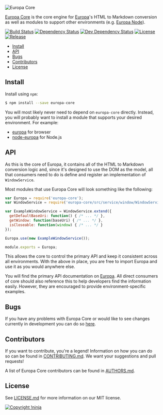 ![Europa Core](https://cdn.rawgit.com/NotNinja/europa-branding/master/assets/banner-europa-core/europa-core-banner-742x200.png)

[Europa Core](https://github.com/NotNinja/europa-core) is the core engine for
[Europa](https://github.com/NotNinja/europa)'s HTML to Markdown conversion as well as modules to support other
environments (e.g. [Europa Node](https://github.com/NotNinja/node-europa)).

[![Build Status](https://img.shields.io/travis/NotNinja/europa-core/develop.svg?style=flat-square)](https://travis-ci.org/NotNinja/europa-core)
[![Dependency Status](https://img.shields.io/david/NotNinja/europa-core.svg?style=flat-square)](https://david-dm.org/NotNinja/europa-core)
[![Dev Dependency Status](https://img.shields.io/david/dev/NotNinja/europa-core.svg?style=flat-square)](https://david-dm.org/NotNinja/europa-core?type=dev)
[![License](https://img.shields.io/npm/l/europa-core.svg?style=flat-square)](https://github.com/NotNinja/europa-core/blob/master/LICENSE.md)
[![Release](https://img.shields.io/npm/v/europa-core.svg?style=flat-square)](https://www.npmjs.com/package/europa-core)

* [Install](#install)
* [API](#api)
* [Bugs](#bugs)
* [Contributors](#contributors)
* [License](#license)

## Install

Install using `npm`:

``` bash
$ npm install --save europa-core
```

You will most likely never need to depend on `europa-core` directly. Instead, you will probably want to install a module
that supports your desired environment. For example:

* [europa](https://github.com/NotNinja/europa) for browser
* [node-europa](https://github.com/NotNinja/node-europa) for Node.js

## API

As this is the core of Europa, it contains all of the HTML to Markdown conversion logic and, since it's designed to use
the DOM as the model, all that consumers need to do is define and register an implementation of `WindowService`.

Most modules that use Europa Core will look something like the following:

``` javascript
var Europa = require('europa-core');
var WindowService = require('europa-core/src/service/window/WindowService');

var ExampleWindowService = WindowService.extend({
  getDefaultBaseUri: function() { /* ... */ },
  getWindow: function(baseUri) { /* ... */ },
  isCloseable: function(window) { /* ... */ }
});

Europa.use(new ExampleWindowService());

module.exports = Europa;
```

This allows the core to control the primary API and keep it consistent across all environments. With the above in place,
you are free to import Europa and use it as you would anywhere else.

You will find the primary API documentation on [Europa](https://github.com/NotNinja/europa). All direct consumers of
core should also reference this to help developers find the information easily. However, they are encouraged to provide
environment-specific examples.

## Bugs

If you have any problems with Europa Core or would like to see changes currently in development you can do so
[here](https://github.com/NotNinja/europa-core/issues).

## Contributors

If you want to contribute, you're a legend! Information on how you can do so can be found in
[CONTRIBUTING.md](https://github.com/NotNinja/europa-core/blob/master/CONTRIBUTING.md). We want your suggestions and
pull requests!

A list of Europa Core contributors can be found in
[AUTHORS.md](https://github.com/NotNinja/europa-core/blob/master/AUTHORS.md).

## License

See [LICENSE.md](https://github.com/NotNinja/europa-core/raw/master/LICENSE.md) for more information on our MIT license.

[![Copyright !ninja](https://cdn.rawgit.com/NotNinja/branding/master/assets/copyright/base/not-ninja-copyright-186x25.png)](https://not.ninja)
